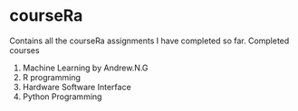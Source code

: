 # courseRa
Contains all the courseRa assignments I have completed so far.
Completed courses
1. Machine Learning by Andrew.N.G
2. R programming
3. Hardware Software Interface
4. Python Programming
